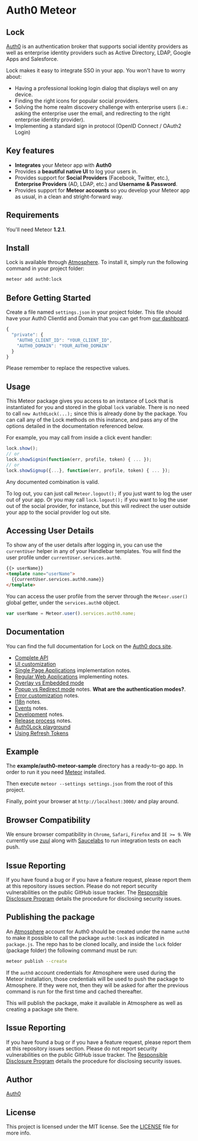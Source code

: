 # Auth0 Meteor

## Lock

[Auth0](https://auth0.com) is an authentication broker that supports social identity providers as well as enterprise identity providers such as Active Directory, LDAP, Google Apps and Salesforce.

Lock makes it easy to integrate SSO in your app. You won't have to worry about:

* Having a professional looking login dialog that displays well on any device.
* Finding the right icons for popular social providers.
* Solving the home realm discovery challenge with enterprise users (i.e.: asking the enterprise user the email, and redirecting to the right enterprise identity provider).
* Implementing a standard sign in protocol (OpenID Connect / OAuth2 Login)

## Key features

* **Integrates** your Meteor app with **Auth0**
* Provides a **beautiful native UI** to log your users in.
* Provides support for **Social Providers** (Facebook, Twitter, etc.), **Enterprise Providers** (AD, LDAP, etc.) and **Username & Password**.
* Provides support for **Meteor accounts** so you develop your Meteor app as usual, in a clean and stright-forward way.

## Requirements

You'll need Meteor **1.2.1**.

## Install

Lock is available through [Atmosphere](https://atmospherejs.com/). To install it, simply run the following command in your project folder:

```sh
meteor add auth0:lock
```

## Before Getting Started

Create a file named `settings.json` in your project folder. This file should have your Auth0 ClientId and Domain that you can get from [our dashboard](https://app.auth0.com/#/applications).
```js
{
  "private": {
    "AUTH0_CLIENT_ID": "YOUR_CLIENT_ID",
    "AUTH0_DOMAIN": "YOUR_AUTH0_DOMAIN"
  }
}
```
Please remember to replace the respective values.

## Usage

This Meteor package gives you access to an instance of Lock that is instantiated for you and stored in the global `lock` variable. There is no need to call `new Auth0Lock(...);` since this is already done by the package.
You can call any of the Lock methods on this instance, and pass any of the options detailed in the documentation referenced below.

For example, you may call from inside a click event handler:

```js
lock.show();
// or
lock.showSignin(function(err, profile, token) { ... });
// or
lock.showSignup({...}, function(err, profile, token) { ... });
```
Any documented combination is valid.

To log out, you can just call `Meteor.logout();` if you just want to log the user out of your app.
Or you may call `lock.logout();` if you want to log the user out of the social provider, for instance, but this will redirect the user outside your app to the social provider log out site.

## Accessing User Details

To show any of the user details after logging in, you can use the `currentUser` helper in any of your Handlebar templates.
You will find the user profile under `currentUser.services.auth0`.

```html
{{> userName}}
<template name="userName">
  {{currentUser.services.auth0.name}}
</template>
```
You can access the user profile from the server through the `Meteor.user()` global getter, under the `services.auth0` object.

```js
var userName = Meteor.user().services.auth0.name;
```

## Documentation
You can find the full documentation for Lock on the [Auth0 docs site](https://auth0.com/docs/libraries/lock).

* [Complete API][lock-customization]
* [UI customization][ui-customization]
* [Single Page Applications][spa-notes] implementation notes.
* [Regular Web Applications][webapps-notes] implementing notes.
* [Overlay vs Embedded mode][display-modes]
* [Popup vs Redirect mode][authentication-modes] notes. **What are the authentication modes?**.
* [Error customization][error-customization] notes.
* [I18n][i18n-notes] notes.
* [Events][events-notes] notes.
* [Development][development-notes] notes.
* [Release process][release-process] notes.
* [Auth0Lock playground][playground-url]
* [Using Refresh Tokens][using-refresh-tokens]

## Example

The **example/auth0-meteor-sample** directory has a ready-to-go app. In order to run it you need [Meteor](https://www.meteor.com/) installed.

Then execute `meteor --settings settings.json` from the root of this project.

Finally, point your browser at `http://localhost:3000/` and play around.

## Browser Compatibility

We ensure browser compatibility in `Chrome`, `Safari`, `Firefox` and `IE >= 9`. We currently use [zuul](https://github.com/defunctzombie/zuul) along with [Saucelabs](https://saucelabs.com) to run integration tests on each push.

## Issue Reporting

If you have found a bug or if you have a feature request, please report them at this repository issues section. Please do not report security vulnerabilities on the public GitHub issue tracker. The [Responsible Disclosure Program](https://auth0.com/whitehat) details the procedure for disclosing security issues.

## Publishing the package

An [Atmosphere](https://atmospherejs.com) account for Auth0 should be created under the name `auth0` to make it possible to call the package `auth0:lock` as indicated in `package.js`.
The repo has to be cloned locally, and inside the `lock` folder (package folder) the following command must be run:

```bash
meteor publish --create
```
If the `auth0` account credentials for Atmosphere were used during the Meteor installation, those credentials will be used to push the package to Atmosphere.
If they were not, then they will be asked for after the previous command is run for the first time and cached thereafter.

This will publish the package, make it available in Atmosphere as well as creating a package site there.

<!-- Vaaaaarrsss -->

[lock-initialization]: https://auth0.com/docs/libraries/lock/initialization
[lock-customization]: https://auth0.com/docs/libraries/lock/customization
[application-types]: https://auth0.com/docs/libraries/lock/types-of-applications
[display-modes]: https://auth0.com/docs/libraries/lock/display-modes
[spa-notes]: https://auth0.com/docs/libraries/lock/types-of-applications#single-page-app
[webapps-notes]: https://auth0.com/docs/libraries/lock/types-of-applications#regular-webapp
[authentication-modes]: https://auth0.com/docs/libraries/lock/authentication-modes
[popup-mode]: https://auth0.com/docs/libraries/lock/authentication-modes#popup-mode
[redirect-mode]: https://auth0.com/docs/libraries/lock/authentication-modes#redirect-mode
[ui-customization]: https://auth0.com/docs/libraries/lock/ui-customization
[error-customization]: https://auth0.com/docs/libraries/lock/customizing-error-messages
[i18n-notes]: https://auth0.com/docs/libraries/lock/i18n
[events-notes]: https://auth0.com/docs/libraries/lock/events
[development-notes]: https://github.com/auth0/lock/wiki/Development-notes
[release-process]: https://github.com/auth0/lock/wiki/Release-process
[playground-url]: http://auth0.github.com/playground
[migration-guide]: https://auth0.com/docs/libraries/lock/migration-guide
[using-refresh-tokens]: https://auth0.com/docs/libraries/lock/using-refresh-tokens

## Issue Reporting

If you have found a bug or if you have a feature request, please report them at this repository issues section. Please do not report security vulnerabilities on the public GitHub issue tracker. The [Responsible Disclosure Program](https://auth0.com/whitehat) details the procedure for disclosing security issues.

## Author

[Auth0](auth0.com)

## License

This project is licensed under the MIT license. See the [LICENSE](LICENSE) file for more info.
